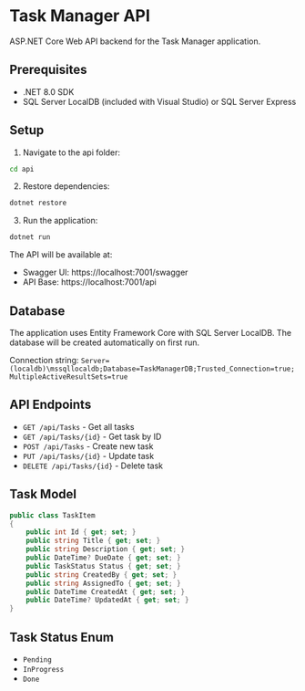 # Task Manager API

ASP.NET Core Web API backend for the Task Manager application.

## Prerequisites

- .NET 8.0 SDK
- SQL Server LocalDB (included with Visual Studio) or SQL Server Express

## Setup

1. Navigate to the api folder:
```bash
cd api
```

2. Restore dependencies:
```bash
dotnet restore
```

3. Run the application:
```bash
dotnet run
```

The API will be available at:
- Swagger UI: https://localhost:7001/swagger
- API Base: https://localhost:7001/api

## Database

The application uses Entity Framework Core with SQL Server LocalDB. The database will be created automatically on first run.

Connection string: `Server=(localdb)\mssqllocaldb;Database=TaskManagerDB;Trusted_Connection=true;MultipleActiveResultSets=true`

## API Endpoints

- `GET /api/Tasks` - Get all tasks
- `GET /api/Tasks/{id}` - Get task by ID
- `POST /api/Tasks` - Create new task
- `PUT /api/Tasks/{id}` - Update task
- `DELETE /api/Tasks/{id}` - Delete task

## Task Model

```csharp
public class TaskItem
{
    public int Id { get; set; }
    public string Title { get; set; }
    public string Description { get; set; }
    public DateTime? DueDate { get; set; }
    public TaskStatus Status { get; set; }
    public string CreatedBy { get; set; }
    public string AssignedTo { get; set; }
    public DateTime CreatedAt { get; set; }
    public DateTime? UpdatedAt { get; set; }
}
```

## Task Status Enum

- `Pending`
- `InProgress`
- `Done` 